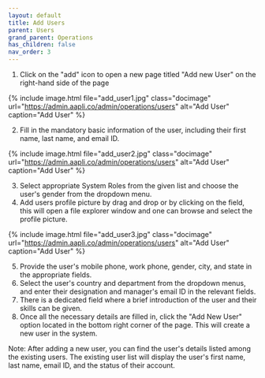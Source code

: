 ```yaml
---
layout: default
title: Add Users 
parent: Users
grand_parent: Operations
has_children: false
nav_order: 3
---
```

1.	Click on the "add" icon to open a new page titled "Add new User" on the right-hand side of the page

{% include image.html file="add_user1.jpg" class="docimage" url="https://admin.aapli.co/admin/operations/users" alt="Add User" caption="Add User" %}

2.	Fill in the mandatory basic information of the user, including their first name, last name, and email ID.

{% include image.html file="add_user2.jpg" class="docimage" url="https://admin.aapli.co/admin/operations/users" alt="Add User" caption="Add User" %}

3.	Select appropriate System Roles from the given list and choose the user's gender from the dropdown menu.
4.	Add users profile picture by drag and drop or by clicking on the field, this will open a file explorer window and one can browse and select the profile picture. 

{% include image.html file="add_user3.jpg" class="docimage" url="https://admin.aapli.co/admin/operations/users" alt="Add User" caption="Add User" %}

5.	Provide the user's mobile phone, work phone, gender, city, and state in the appropriate fields.
6.	Select the user's country and department from the dropdown menus, and enter their designation and manager's email ID in the relevant fields.
7.	There is a dedicated field where a brief introduction of the user and their skills can be given.
8.	Once all the necessary details are filled in, click the "Add New User" option located in the bottom right corner of the page. This will create a new user in the system.

Note: After adding a new user, you can find the user's details listed among the existing users. The existing user list will display the user's first name, last name, email ID, and the status of their account.

